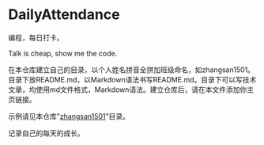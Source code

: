 # DailyAttendance

编程，每日打卡。

Talk is cheap, show me the code.

在本仓库建立自己的目录，以个人姓名拼音全拼加班级命名，如zhangsan1501。目录下放README.md，以Markdown语法书写README.md。目录下可以写技术文章，均使用md文件格式，Markdown语法。建立仓库后，请在本文件添加你主页链接。 

示例请见本仓库"[zhangsan1501](./zhangsan1501)"目录。

记录自己的每天的成长。
